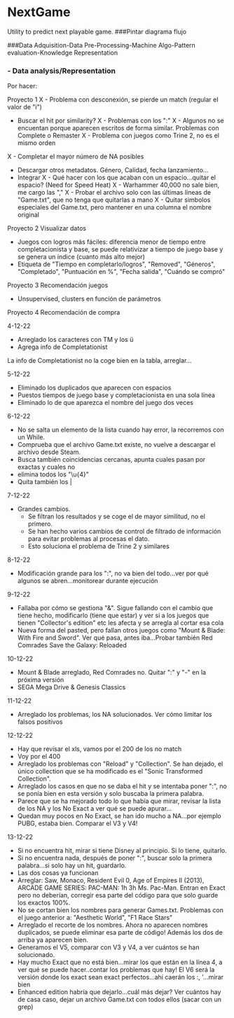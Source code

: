 # NextGame
Utility to predict next playable game.
###Pintar diagrama flujo


###Data Adquisition-Data Pre-Processing-Machine Algo-Pattern evaluation-Knowledge Representation
###                               - Data analysis/Representation


Por hacer:

Proyecto 1
X - Problema con desconexión, se pierde un match (regular el valor de "i")
- Buscar el hit por similarity?
    X - Problemas con los ":"
    X - Algunos no se encuentan porque aparecen escritos de forma similar. Problemas con Complete o Remaster
    X - Problema con juegos como Trine 2, no es el mismo orden

X - Completar el mayor número de NA posibles
- Descargar otros metadatos. Género, Calidad, fecha lanzamiento...
- Integrar
X - Qué hacer con los que acaban con un espacio...quitar el espacio? (Need for Speed Heat)
X - Warhammer 40,000 no sale bien, me cargo las ","
X - Probar el archivo solo con las últimas lineas de "Game.txt", que no tenga que quitarlas a mano
X - Quitar simbolos especiales del Game.txt, pero mantener en una columna el nombre original

Proyecto 2
Visualizar datos
- Juegos con logros más fáciles: diferencia menor de tiempo entre completacionista y base, se puede relativizar a tiempo de juego base y se genera un índice (cuanto más alto mejor)
- Etiqueta de "Tiempo en completarlo/logros", "Removed", "Géneros", "Completado", "Puntuación en %", "Fecha salida", "Cuándo se compró"

Proyecto 3
Recomendación juegos
- Unsupervised, clusters en función de parámetros

Proyecto 4
Recomendación de compra



4-12-22

- Arreglado los caracteres con TM y los ü
- Agrega info de Completationist

La info de Completationist no la coge bien en la tabla, arreglar...

5-12-22

- Eliminado los duplicados que aparecen con espacios
- Puestos tiempos de juego base y completacionista en una sola línea
- Eliminado lo de que aparezca el nombre del juego dos veces

6-12-22

- No se salta un elemento de la lista cuando hay error, la recorremos con un While. 
- Comprueba que el archivo Game.txt existe, no vuelve a descargar el archivo desde Steam.
- Busca también coincidencias cercanas, apunta cuales pasan por exactas y cuales no
- elimina todos los "\u{4}" 
- Quita también los | 

7-12-22

- Grandes cambios.
  - Se filtran los resultados y se coge el de mayor similitud, no el primero.
  - Se han hecho varios cambios de control de filtrado de información para evitar problemas al procesas el dato.
  - Esto soluciona el problema de Trine 2 y similares

8-12-22

- Modificación grande para los ":", no va bien del todo...ver por qué algunos se abren...monitorear durante ejecución

9-12-22

- Fallaba por cómo se gestiona "&". Sigue fallando con el cambio que tiene hecho, modificarlo (tiene que estar) y ver si a los juegos que tienen "Collector's edition" etc les afecta y se arregla al cortar esa cola
- Nueva forma del pasted, pero fallan otros juegos como "Mount & Blade: With Fire and Sword". Ver qué pasa, antes iba...Probar también Red Comrades Save the Galaxy: Reloaded

10-12-22

- Mount & Blade arreglado, Red Comrades no. Quitar ":" y "-" en la próxima versión
- SEGA Mega Drive & Genesis Classics

11-12-22

- Arreglado los problemas, los NA solucionados. Ver cómo limitar los falsos positivos

12-12-22

- Hay que revisar el xls, vamos por el 200 de los no match
- Voy por el 400
- Arreglado los problemas con "Reload" y "Collection". Se han dejado, el único collection que se ha modificado es el "Sonic Transformed Collection".
- Arreglado los casos en que no se daba el hit y se intentaba poner ":", no se ponía bien en esta versión y solo buscaba la primera palabra.
- Parece que se ha mejorado todo lo que había que mirar, revisar la lista de los NA y los No Exact a ver qué se puede apurar...
- Quedan muy pocos en No Exact, se han ido mucho a NA...por ejemplo PUBG, estaba bien. Comparar el V3 y V4!

13-12-22

- Si no encuentra hit, mirar si tiene Disney al principio. Si lo tiene, quitarlo.
- Si no encuentra nada, después de poner ":", buscar solo la primera palabra...si solo hay un hit, guardarlo.
- Las dos cosas ya funcionan
- Arreglar: Saw, Monaco, Resident Evil 0, Age of Empires II (2013), ARCADE GAME SERIES: PAC-MAN: 1h 3h Ms. Pac-Man. Entran en Exact pero no deberían, corregir esa parte del código para que solo guarde los exactos 100%.
- No se cortan bien los nombres para generar Games.txt. Problemas con el juego anterior a: "Aesthetic World", "F1 Race Stars"
- Arreglado el recorte de los nombres. Ahora no aparecen nombres duplicados, se puede eliminar esa parte de código! Además los dos de arriba ya aparecen bien.
- Generamos el V5, comparar con V3 y V4, a ver cuántos se han solucionado.
- Hay mucho Exact que no está bien...mirar los que están en la línea 4, a ver qué se puede hacer..contar los problemas que hay! El V6 será la versión donde los exact sean exact perfectos...ahí caerán los :, '...mirar bien
- Enhanced edition habría que dejarlo...cuál más dejar? Ver cuántos hay de casa caso, dejar un archivo Game.txt con todos ellos (sacar con un grep)